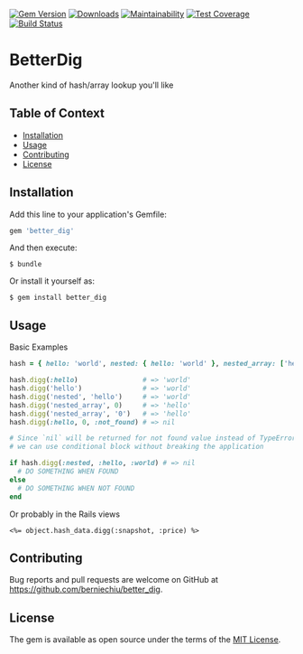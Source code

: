 [![Gem Version](https://badge.fury.io/rb/better_dig.svg)](https://badge.fury.io/rb/better_dig)
[![Downloads](https://img.shields.io/gem/dt/better_dig.svg)](https://rubygems.org/gems/better_dig)
[![Maintainability](https://api.codeclimate.com/v1/badges/6bc69601493caa67e52e/maintainability)](https://codeclimate.com/github/berniechiu/better_dig/maintainability)
[![Test Coverage](https://api.codeclimate.com/v1/badges/6bc69601493caa67e52e/test_coverage)](https://codeclimate.com/github/berniechiu/better_dig/test_coverage)
[![Build Status](https://travis-ci.org/berniechiu/better_dig.svg?branch=master)](https://travis-ci.org/berniechiu/better_dig)

# BetterDig

Another kind of hash/array lookup you'll like

## Table of Context

* [Installation](#installation)
* [Usage](#usage)
* [Contributing](#contributing)
* [License](#license)

## Installation

Add this line to your application's Gemfile:

```ruby
gem 'better_dig'
```

And then execute:

    $ bundle

Or install it yourself as:

    $ gem install better_dig

## Usage

Basic Examples

```ruby
hash = { hello: 'world', nested: { hello: 'world' }, nested_array: ['hello', 'world'] }

hash.digg(:hello)                # => 'world'
hash.digg('hello')               # => 'world'
hash.digg('nested', 'hello')     # => 'world'
hash.digg('nested_array', 0)     # => 'hello'
hash.digg('nested_array', '0')   # => 'hello'
hash.digg(:hello, 0, :not_found) # => nil

# Since `nil` will be returned for not found value instead of TypeError if we are digging too far
# we can use conditional block without breaking the application

if hash.digg(:nested, :hello, :world) # => nil
  # DO SOMETHING WHEN FOUND
else
  # DO SOMETHING WHEN NOT FOUND
end
```

Or probably in the Rails views

```erb
<%= object.hash_data.digg(:snapshot, :price) %>

```


## Contributing

Bug reports and pull requests are welcome on GitHub at https://github.com/berniechiu/better_dig.

## License

The gem is available as open source under the terms of the [MIT License](https://opensource.org/licenses/MIT).
